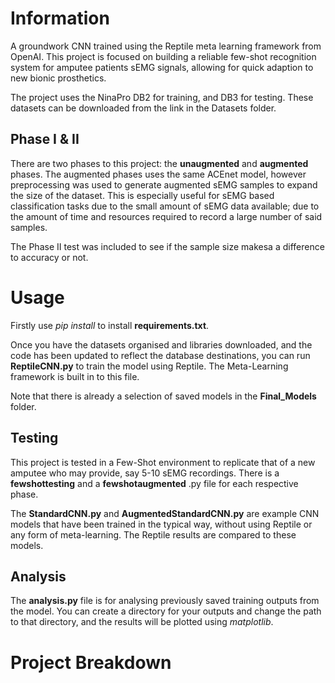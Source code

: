 # Information
A groundwork CNN trained using the Reptile meta learning framework from OpenAI. This project is focused on building a reliable few-shot recognition system for amputee patients sEMG signals, allowing for quick adaption to new bionic prosthetics. 

The project uses the NinaPro DB2 for training, and DB3 for testing. These datasets can be downloaded from the link in the Datasets folder.

## Phase I & II 

There are two phases to this project: the **unaugmented** and **augmented** phases. The augmented phases uses the same ACEnet model, however preprocessing was used to generate augmented sEMG samples to expand the size of the dataset.
This is especially useful for sEMG based classification tasks due to the small amount of sEMG data available; due to the amount of time and resources required to record a large number of said samples.

The Phase II test was included to see if the sample size makesa a difference to accuracy or not.

# Usage

Firstly use *pip install* to install **requirements.txt**.

Once you have the datasets organised and libraries downloaded, and the code has been updated to reflect the database destinations, you can run **ReptileCNN.py** to train the model using Reptile. The Meta-Learning framework is built in to this file.

Note that there is already a selection of saved models in the **Final_Models** folder.

## Testing

This project is tested in a Few-Shot environment to replicate that of a new amputee who may provide, say 5-10 sEMG recordings.
There is a **fewshottesting** and a **fewshotaugmented** .py file for each respective phase.

The **StandardCNN.py** and **AugmentedStandardCNN.py** are example CNN models that have been trained in the typical way, without using Reptile or any form of meta-learning. The Reptile results are compared to these models.

## Analysis

The **analysis.py** file is for analysing previously saved training outputs from the model. You can create a directory for your outputs and change the path to that directory, and the results will be plotted using *matplotlib*.

# Project Breakdown


